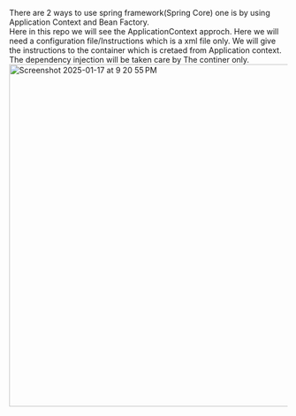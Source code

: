 There are 2 ways to use spring framework(Spring Core) one is by using Application Context and Bean Factory. <br>
Here in this repo we will see the ApplicationContext approch.
Here we will need a configuration file/Instructions which is a xml file only.
We will give the instructions to the container which is cretaed from Application context.
The dependency injection will be taken care by The continer only.
<img width="620" alt="Screenshot 2025-01-17 at 9 20 55 PM" src="https://github.com/user-attachments/assets/b0bf8b95-464f-4fb1-b207-ae6c13e2901e" />
